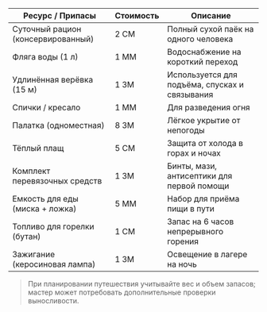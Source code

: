 | Ресурс / Припасы                   | Стоимость | Описание                                       |
| ---------------------------------- | --------- | ---------------------------------------------- |
| Суточный рацион (консервированный) | 2 СМ      | Полный сухой паёк на одного человека           |
| Фляга воды (1 л)                   | 1 ММ      | Водоснабжение на короткий переход              |
| Удлинённая верёвка (15 м)          | 1 ЗМ      | Используется для подъёма, спусках и связывания |
| Спички / кресало                   | 1 ММ      | Для разведения огня                            |
| Палатка (одноместная)              | 8 ЗМ      | Лёгкое укрытие от непогоды                     |
| Тёплый плащ                        | 5 СМ      | Защита от холода в горах и ночах               |
| Комплект перевязочных средств      | 1 ЗМ      | Бинты, мази, антисептики для первой помощи     |
| Емкость для еды (миска + ложка)    | 5 ММ      | Набор для приёма пищи в пути                   |
| Топливо для горелки (бутан)        | 1 СМ      | Запас на 6 часов непрерывного горения          |
| Зажигание (керосиновая лампа)      | 1 ЗМ      | Освещение в лагере на ночь                     |

> При планировании путешествия учитывайте вес и объем запасов; мастер может потребовать дополнительные проверки выносливости.